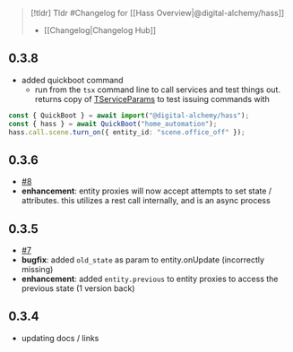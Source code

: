 > [!tldr] Tldr #Changelog for [[Hass Overview|@digital-alchemy/hass]]
> -  [[Changelog|Changelog Hub]]

## 0.3.8
- added quickboot command
	- run from the `tsx` command line to call services and test things out. returns copy of [TServiceParams](/core/exports/TServiceParams) to test issuing commands with
```typescript
const { QuickBoot } = await import("@digital-alchemy/hass");
const { hass } = await QuickBoot("home_automation");
hass.call.scene.turn_on({ entity_id: "scene.office_off" });
```

## 0.3.6
- [#8](https://github.com/Digital-Alchemy-TS/hass/pull/8)
- **enhancement**: entity proxies will now accept attempts to set state / attributes. this utilizes a rest call internally, and is an async process

## 0.3.5
- [#7](https://github.com/Digital-Alchemy-TS/hass/pull/7)
- **bugfix**: added `old_state` as param to entity.onUpdate (incorrectly missing)
- **enhancement**: added `entity.previous` to entity proxies to access the previous state (1 version back)
## 0.3.4
- updating docs / links
